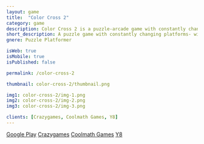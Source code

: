 ```yaml
---
layout: game
title:  "Color Cross 2"
category: game
description: Color Cross 2 is a puzzle-arcade game with constantly changing platforms! With every hop, the environment swaps. Can you collect all the stars?
short_description: A puzzle game with constantly changing platforms- with every hop, the environment swaps!
gnere: Puzzle Platformer

isWeb: true
isMobile: true
isPublished: false

permalink: /color-cross-2

thumbnail: color-cross-2/thumbnail.png

img1: color-cross-2/img-1.png
img2: color-cross-2/img-2.png
img3: color-cross-2/img-3.png

clients: [Crazygames, Coolmath Games, Y8]
---
```


<a href="https://play.google.com/store/apps/details?id=net.SheepStudios.ColorCross2" class="button-normal" target="_BLANK">Google Play</a>
<a href="https://www.crazygames.com/game/color-cross-2" class="button-normal" target="_BLANK">Crazygames</a>
<a href="https://www.coolmathgames.com/0-color-cross-2" class="button-normal" target="_BLANK">Coolmath Games</a>
<a href="https://www.y8.com/games/color_cross_2" class="button-normal" target="_BLANK">Y8</a>